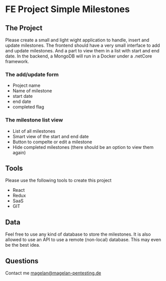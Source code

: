 # FE Project Simple Milestones

## The Project

Please create a small and light wight application to handle, insert and update milestones. The frontend should have a very small interface to add and update milestones. And a part to view them in a list with start and end date. In the backend, a MongoDB will run in a Docker under a .netCore framework.

### The add/update form

- Project name
- Name of milestone
- start date
- end date
- completed flag

### The milestone list view

- List of all milestones
- Smart view of the start and end date
- Button to compelte or edit a milestone
- Hide completed milestones (there should be an option to view them again)

## Tools

Please use the following tools to create this project

- React
- Redux
- SaaS
- GIT

## Data

Feel free to use any kind of database to store the milestones. It is also allowed to use an API to use a remote (non-local) database. This may even be the best idea.

## Questions

Contact me magelan@magelan-pentesting.de

